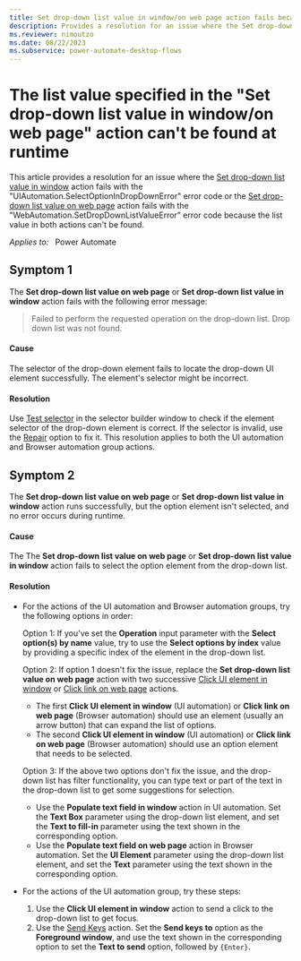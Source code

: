 ```yaml
---
title: Set drop-down list value in window/on web page action fails because the list value can't be found
description: Provides a resolution for an issue where the Set drop-down list value in window/on web page action fails because the list value can't be found in Microsoft Power Automate.
ms.reviewer: nimoutzo
ms.date: 08/22/2023
ms.subservice: power-automate-desktop-flows
---
```

# The list value specified in the "Set drop-down list value in window/on web page" action can't be found at runtime

This article provides a resolution for an issue where the [Set drop-down list value in window](/power-automate/desktop-flows/actions-reference/uiautomation#setdropdownlistvalueinwindow) action fails with the "UIAutomation.SelectOptionInDropDownError" error code or the [Set drop-down list value on web page](/power-automate/desktop-flows/automation-web#enter-data-on-webpages) action fails with the "WebAutomation.SetDropDownListValueError" error code because the list value in both actions can't be found.

_Applies to:_ &nbsp; Power Automate

## Symptom 1

The **Set drop-down list value on web page** or **Set drop-down list value in window** action fails with the following error message:

> Failed to perform the requested operation on the drop-down list. Drop down list was not found.

#### Cause

The selector of the drop-down element fails to locate the drop-down UI element successfully. The element's selector might be incorrect.

#### Resolution

Use [Test selector](/power-automate/desktop-flows/test-selectors) in the selector builder window to check if the element selector of the drop-down element is correct. If the selector is invalid, use the [Repair](/power-automate/desktop-flows/repair-selector) option to fix it. This resolution applies to both the UI automation and Browser automation group actions.

## Symptom 2

The **Set drop-down list value on web page** or **Set drop-down list value in window** action runs successfully, but the option element isn't selected, and no error occurs during runtime.

#### Cause

The The **Set drop-down list value on web page** or **Set drop-down list value in window** action fails to select the option element from the drop-down list.

#### Resolution

- For the actions of the UI automation and Browser automation groups, try the following options in order:

  Option 1: If you've set the **Operation** input parameter with the **Select option(s) by name** value, try to use the **Select options by index** value by providing a specific index of the element in the drop-down list.

  Option 2: If option 1 doesn't fix the issue, replace the **Set drop-down list value on web page** action with two successive [Click UI element in window](/power-automate/desktop-flows/actions-reference/uiautomation#click) or [Click link on web page](/power-automate/desktop-flows/actions-reference/webautomation#clickbase) actions.

  - The first **Click UI element in window** (UI automation) or **Click link on web page** (Browser automation) should use an element (usually an arrow button) that can expand the list of options.
  - The second **Click UI element in window** (UI automation) or **Click link on web page** (Browser automation) should use an option element that needs to be selected.

  Option 3: If the above two options don't fix the issue, and the drop-down list has filter functionality, you can type text or part of the text in the drop-down list to get some suggestions for selection.

  - Use the **Populate text field in window** action in UI automation. Set the **Text Box** parameter using the drop-down list element, and set the **Text to fill-in** parameter using the text shown in the corresponding option.
  - Use the **Populate text field on web page** action in Browser automation. Set the **UI Element** parameter using the drop-down list element, and set the **Text** parameter using the text shown in the corresponding option.

- For the actions of the UI automation group, try these steps:

  1. Use the **Click UI element in window** action to send a click to the drop-down list to get focus.
  2. Use the [Send Keys](/power-automate/desktop-flows/actions-reference/mouseandkeyboard#sendkeys) action. Set the **Send keys to** option as the **Foreground window**, and use the text shown in the corresponding option to set the **Text to send** option, followed by `{Enter}`.
